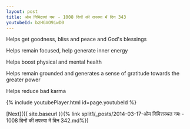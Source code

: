 ```yaml
---
layout: post
title: ओम निमिठायां नमः - 1008 दिनों की तपस्या में दिन 343
youtubeId: bzHGVO9iwD0
---
```

 
 
Helps get goodness, bliss and peace and God's blessings
 
Helps remain focused, help generate inner energy 
 
Helps boost physical and mental health 
 
Helps remain grounded and generates a sense of gratitude towards the greater power 
 
Helps reduce bad karma
 
 
 
 


{% include youtubePlayer.html id=page.youtubeId %}
 
[Next]({{ site.baseurl }}{% link  split1/_posts/2014-03-17-ओम निमित्तस्थत नमः - 1008 दिनों की तपस्या में दिन 342.md%})
 
